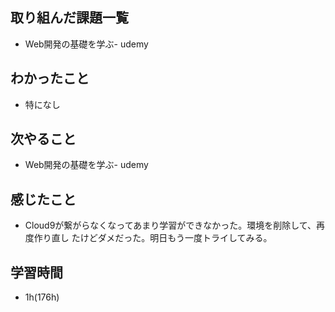 ## 取り組んだ課題一覧
- Web開発の基礎を学ぶ- udemy
## わかったこと
- 特になし
## 次やること
- Web開発の基礎を学ぶ- udemy
## 感じたこと
- Cloud9が繋がらなくなってあまり学習ができなかった。環境を削除して、再度作り直し
たけどダメだった。明日もう一度トライしてみる。
## 学習時間
- 1h(176h)
